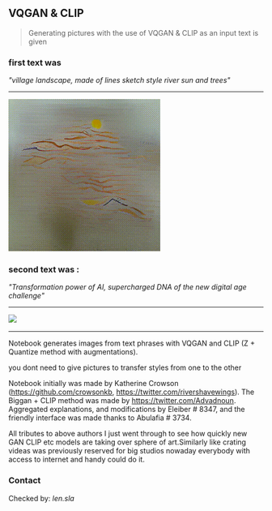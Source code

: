 ## VQGAN & CLIP
> Generating pictures with the use of
 VQGAN & CLIP as an input text is given

### first text was 
_"village landscape, made of lines sketch style river sun and trees"_

---

![](village_landscape.gif)

### second text was :
_"Transformation power of AI,  supercharged DNA of the new digital age challenge"_


---

![](power.gif)


---



Notebook generates images from text phrases with VQGAN and CLIP (Z + Quantize method with augmentations).

you dont need to give pictures to transfer styles from one to the other

Notebook initially was made by Katherine Crowson (https://github.com/crowsonkb, https://twitter.com/rivershavewings).
The Biggan + CLIP method was made by https://twitter.com/Advadnoun. Aggregated explanations, and modifications by Eleiber # 8347, and the friendly interface was made thanks to Abulafia # 3734.

All tributes to above authors I just went through to see how quickly new GAN CLIP etc models are taking over sphere of art.Similarly like crating videas was previously reserved for big studios nowaday everybody with access to internet and handy could do it.








### Contact
Checked by: _len.sla_

